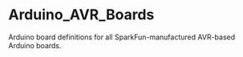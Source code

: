 # Arduino_AVR_Boards
Arduino board definitions for all SparkFun-manufactured AVR-based Arduino boards.
